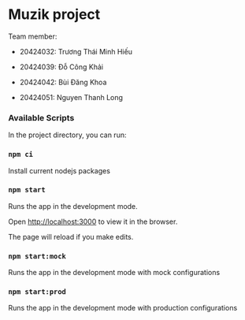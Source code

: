 
#  Muzik project

  

Team member:

  
- 20424032: Trương Thái Minh Hiếu

- 20424039: Đỗ Công Khải

- 20424042: Bùi Đăng Khoa

- 20424051: Nguyen Thanh Long

  

###  Available Scripts

In the project directory, you can run:

  

###  `npm ci`

Install current nodejs packages

  

###  `npm start`

Runs the app in the development mode.

Open [http://localhost:3000](http://localhost:3000) to view it in the browser.

The page will reload if you make edits.

###  `npm start:mock`

Runs the app in the development mode with mock configurations

  

###  `npm start:prod`

Runs the app in the development mode with production configurations